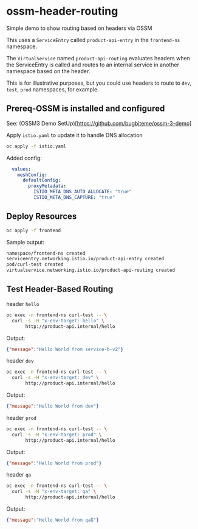 # ossm-header-routing
Simple demo to show routing based on headers via OSSM

This uses a `ServiceEntry` called `product-api-entry` in the `frontend-ns` namespace. 
  
  
The `VirtualService` named `product-api-routing` evaluates headers when the ServiceEntry is called and routes to an internal service in another namespace based on the header.   

This is for illustrative purposes, but you could use headers to route to `dev`, `test`, `prod` namespaces, for example.


## Prereq-OSSM is installed and configured

See: (OSSM3 Demo SetUp)[https://github.com/bugbiteme/ossm-3-demo]

Apply `istio.yaml` to update it to handle DNS allocation

```bash
oc apply -f istio.yaml
```

Added config:

```yaml
  values:
    meshConfig:
      defaultConfig:
        proxyMetadata:
          ISTIO_META_DNS_AUTO_ALLOCATE: "true"
          ISTIO_META_DNS_CAPTURE: "true"
```

## Deploy Resources

```bash
oc apply -f frontend  
```

Sample output:

```bash
namespace/frontend-ns created
serviceentry.networking.istio.io/product-api-entry created
pod/curl-test created
virtualservice.networking.istio.io/product-api-routing created
```

## Test Header-Based Routing

header `hello`

```bash
oc exec -n frontend-ns curl-test -- \
  curl -s -H "x-env-target: hello" \
       http://product-api.internal/hello
```

Output:

```json
{"message":"Hello World from service-b-v2"}
```

header `dev`

```bash
oc exec -n frontend-ns curl-test -- \
  curl -s -H "x-env-target: dev" \
       http://product-api.internal/hello
```

Output:

```json
{"message":"Hello World from dev"}
```

header `prod`

```bash
oc exec -n frontend-ns curl-test -- \
  curl -s -H "x-env-target: prod" \
       http://product-api.internal/hello
```

Output:

```json
{"message":"Hello World from prod"}
```

header `qa`

```bash
oc exec -n frontend-ns curl-test -- \
  curl -s -H "x-env-target: qa" \
       http://product-api.internal/hello
```

Output:

```json
{"message":"Hello World from qaß"}
```
